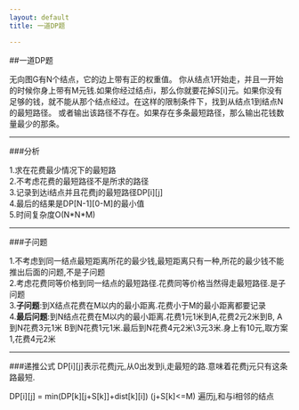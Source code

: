 ```yaml
---
layout: default
title: 一道DP题

---
```

##一道DP题

无向图G有N个结点，它的边上带有正的权重值。
你从结点1开始走，并且一开始的时候你身上带有M元钱.如果你经过结点i，那么你就要花掉S\[i\]元。如果你没有足够的钱，就不能从那个结点经过。在这样的限制条件下，找到从结点1到结点N的最短路径。 或者输出该路径不存在。如果存在多条最短路径，那么输出花钱数量最少的那条。 

---
###分析

1.求在花费最少情况下的最短路  
2.不考虑花费的最短路径不是所求的路径  
3.记录到达i结点并且花费j的最短路径DP\[i\]\[j\]  
4.最后的结果是DP\[N-1\]\[0-M\]的最小值  
5.时间复杂度O\(N\*N\*M\)

---
###子问题

1.不考虑到同一结点最短距离所花的最少钱,最短距离只有一种,所花的最少钱不能推出后面的问题,不是子问题  
2.考虑花费同等价格到同一结点的最短路径.花费同等价格当然得走最短路径.是子问题  
3.**子问题**:到X结点花费在M以内的最小距离.花费小于M的最小距离都要记录  
4.**最后问题**:到N结点花费在M以内的最小距离.花费1元1米到A,花费2元2米到B, A到N花费3元1米 B到N花费1元1米.最后到N花费4元2米\3元3米.身上有10元,取方案1,花费4元2米

---
###递推公式
DP\[i\]\[j\]表示花费j元,从0出发到i,走最短的路.意味着花费j元只有这条路最短.

DP\[i\]\[j\] = min\(DP\[k\]\[j+S\[k\]\]+dist\[k\]\[i\]\) \(j+S\[k\]<=M\) 遍历j,和与i相邻的结点

 